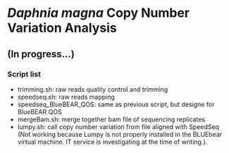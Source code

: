 # <i>Daphnia magna</i> Copy Number Variation Analysis
## (In progress...)

### Script list
* trimming.sh: raw reads quality control and trimming  
* speedseq.sh: raw reads mapping
* speedseq_BlueBEAR_QOS: same as previous script, but designe for BlueBEAR QOS
* mergeBam.sh: merge together bam file of sequencing replicates
* lumpy.sh: call copy number variation from file aligned with SpeedSeq (Not working because Lumpy is not properly installed in the BLUEbear virtual machine. IT service is investigating at the time of writing.).




